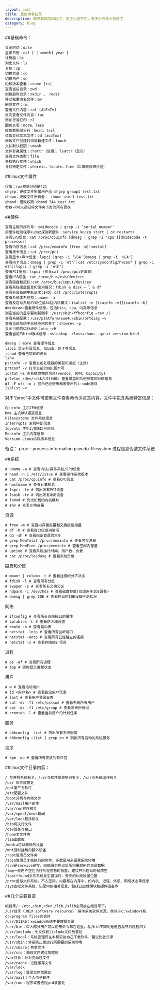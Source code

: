 ```yaml
---
layout: post
title: 重用命令记录
description: 既然有同学问起了，反正也记不住，有多少写多少就是了
category: blog
---
```


##基础命令：

```
显示时间：date
显示日历：cal [ [ month] year ]
计算器：bc
列出文件：ls
复制：cp
切换目录：cd
切换用户：su 
内核版本查看：uname [ra]
查看当前目录：pwd
创建删除目录：mkdir 、 rmdir
移动和重命名文件：mv
删除文件：rm 
查看文件内容：cat [AbEnTv]
反向查看文件内容：tac
添加行号打印：nl
翻页查看：more，less
提取数据部分行：head，tail
读取非纯文本文件：od [acdfox]
修改文件创建时间或新建文件：touch
文件默认权限：umask
文件影藏属性：chattr（设置），lsattr（显示）
查看文件类型：file
查找执行文件：which
寻找特定文件：whereis，locate，find（后面做详细介绍）
```

##linux文件属性

```
权限：rwx权值分别是421
chgrp：更改文件所属用户组 chgrp group1 test.txt
chown：更改文件所有者： chown user1 test.txt
chmod：更改权限 chmod 744 test.txt
参数-R可以递归将文件夹下面的所有更改
```


##硬件

```
查看主板的序列号: dmidecode | grep -i ’serial number’
用硬件检测程序kuduz探测新硬件：service kudzu start ( or restart)
查看CPU信息：cat /proc/cpuinfo [dmesg | grep -i 'cpu'][dmidecode -t processor]
查看内存信息：cat /proc/meminfo [free -m][vmstat]
查看板卡信息：cat /proc/pci
查看显卡/声卡信息：lspci |grep -i ‘VGA’[dmesg | grep -i 'VGA']
查看网卡信息：dmesg | grep -i ‘eth’[cat /etc/sysconfig/hwconf | grep -i eth][lspci | grep -i 'eth']
查看PCI信息：lspci (相比cat /proc/pci更直观）
查看USB设备：cat /proc/bus/usb/devices
查看键盘和鼠标:cat /proc/bus/input/devices
查看系统硬盘信息和使用情况：fdisk & disk – l & df
查看各设备的中断请求(IRQ):cat /proc/interrupts
查看系统体系结构：uname -a
查看及启动系统的32位或64位内核模式：isalist –v [isainfo –v][isainfo –b]
dmidecode查看硬件信息，包括bios、cpu、内存等信息
测定当前的显示器刷新频率：/usr/sbin/ffbconfig –rev /?
查看系统配置：/usr/platform/sun4u/sbin/prtdiag –v
查看当前系统中已经应用的补丁：showrev –p
显示当前的运行级别：who –rH
查看当前的bind版本信息：nslookup –class=chaos –q=txt version.bind
```

```
dmesg | more 查看硬件信息
lspci 显示外设信息, 如usb，网卡等信息
lsnod 查看已加载的驱动
lshw
psrinfo -v 查看当前处理器的类型和速度（主频）
prtconf -v 打印当前的OBP版本号
iostat –E 查看硬盘物理信息(vendor, RPM, Capacity)
prtvtoc /dev/rdsk/c0t0d0s 查看磁盘的几何参数和分区信息
df –F ufs –o i 显示已经使用和未使用的i-node数目
isalist –v
```

对于“/proc”中文件可使用文件查看命令浏览其内容，文件中包含系统特定信息：

```
Cpuinfo 主机CPU信息
Dma 主机DMA通道信息
Filesystems 文件系统信息
Interrupts 主机中断信息
Ioprots 主机I/O端口号信息
Meninfo 主机内存信息
Version Linux内存版本信息
```

备注： proc – process information pseudo-filesystem 进程信息伪装文件系统


##系统

    # uname -a # 查看内核/操作系统/CPU信息
    # head -n 1 /etc/issue # 查看操作系统版本
    # cat /proc/cpuinfo # 查看CPU信息
    # hostname # 查看计算机名
    # lspci -tv # 列出所有PCI设备
    # lsusb -tv # 列出所有USB设备
    # lsmod # 列出加载的内核模块
    # env # 查看环境变量

资源

    # free -m # 查看内存使用量和交换区使用量
    # df -h # 查看各分区使用情况
    # du -sh # 查看指定目录的大小
    # grep MemTotal /proc/meminfo # 查看内存总量
    # grep MemFree /proc/meminfo # 查看空闲内存量
    # uptime # 查看系统运行时间、用户数、负载
    # cat /proc/loadavg # 查看系统负载

磁盘和分区

    # mount | column -t # 查看挂接的分区状态
    # fdisk -l # 查看所有分区
    # swapon -s # 查看所有交换分区
    # hdparm -i /dev/hda # 查看磁盘参数(仅适用于IDE设备)
    # dmesg | grep IDE # 查看启动时IDE设备检测状况

网络

    # ifconfig # 查看所有网络接口的属性
    # iptables -L # 查看防火墙设置
    # route -n # 查看路由表
    # netstat -lntp # 查看所有监听端口
    # netstat -antp # 查看所有已经建立的连接
    # netstat -s # 查看网络统计信息

进程

    # ps -ef # 查看所有进程
    # top # 实时显示进程状态

用户

    # w # 查看活动用户
    # id <用户名> # 查看指定用户信息
    # last # 查看用户登录日志
    # cut -d: -f1 /etc/passwd # 查看系统所有用户
    # cut -d: -f1 /etc/group # 查看系统所有组
    # crontab -l # 查看当前用户的计划任务

服务

    # chkconfig –list # 列出所有系统服务
    # chkconfig –list | grep on # 列出所有启动的系统服务

程序

    # rpm -qa # 查看所有安装的软件包



##linux文件目录内容： 

```
/ 与开机系统有关，/usr与软件安装执行有关，/var与系统运作有关
/usr 软件放置处
/opt第三方软件
/etc配置文件
/boot开机与内核文件
/var/mail用户邮件
/var/run程序相关
/var/spool/news新闻
/var/lock程序相关
/bin可执行文件
/dev设备与接口
/home主文件夹
/lib函数库
/media可以删除的设备
/mnt暂时挂载的额外设备
/root管理员文件夹
/sbin管理员才能执行的命令，多数是用来设置系统环境
/srv是service缩写，网络服务启动后所需要取用的目录数据
/tmp一般用户正在执行的程序暂时放置，建议开机启动时候清空
/lost+found文件系统发生错误时，丢失的片段放置位置
/proc虚拟文件系统，不占空间，内容都在内存中，如内核、进程、外设、网络状态等信息
/sys虚拟文件系统，记录内核相关信息，包括已加载模块和硬件设备等
```

##几个主要目录

```
根目录/：/etc,/bin,/dev,/lib,/slib必须放在根目录下。
/usr目录（UNIX software resource）：操作系统软件资源，类似于c:\windows和c:\program files的合体
/usr/D11R6：xwindow系统主要数据目录
/usr/bin：巨大部分用户可以使用命令都在这里，与/bin不同的是是否与开机过程相关
/usr/include：头文件和liclude文件放置处
/usr/local：系统管理员在本机安装自己下载软件，建议到此目录
/usr/sbin：非系统正常运行所需要的系统命令
/usr/share：共享文件
/usr/src：源码文件建议放置处
/var目录：针对变动性文件
/var/cache：进程缓存文件
/var/lock
/var/log：登录文件放置处
/var/mail：个人电子邮件
/var/run：程序或者进程pid放置处
```
